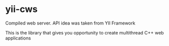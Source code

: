 # yii-cws
Compiled web server. API idea was taken from YII Framework

This is the library that gives you opportunity to create multithread C++ web applications
